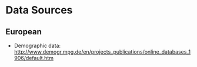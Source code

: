 # Data Sources

## European

* Demographic data: http://www.demogr.mpg.de/en/projects_publications/online_databases_1906/default.htm
